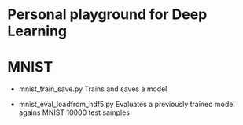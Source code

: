 
# Personal playground for Deep Learning


MNIST
=====
* mnist_train_save.py
Trains and saves a model

* mnist_eval_loadfrom_hdf5.py
Evaluates a previously trained model agains MNIST 10000 test samples


